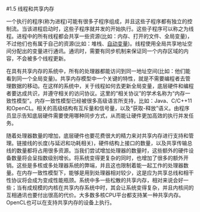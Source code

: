 #1.5 线程和共享内存

一个执行的程序(称为进程)可能有很多子程序组成，并且这些子程序都有独立的控制流。当该进程启动时，这些子程序就并发的开始执行。这些子程序可以称之为线程。进程中的所有线程都会共享一些资源(比如：内存、打开的文件、全局变量)，不过他们也有属于自己的资源(比如：堆栈、[自动变量](https://zh.wikipedia.org/zh-cn/%E8%87%AA%E5%8A%A8%E5%8F%98%E9%87%8F))。线程使用全局共享地址空间分配出的变量进行通讯。通讯时，需要有同步机制来保证同一个内存区域的内容，不会被多个线程更新。

在具有共享内存的系统中，所有的处理器都能访问到同一地址空间(比如：他们能看到同一个全局变量)。共享内存模型中一个关键的特性，就是不需要编程者去管理数据的移动。在这样的系统中，关于线程如何去更新全局变量，底层硬件和编程者要达成共识，并遵守相关的访问协议。这里的“相关协议”的学术名称为“内存一致性模型”。内存一致性模型已经被很多高级语言所支持，比如：Java、C/C++11和OpenCL。相关的高级结构有互斥量和信号量，以及“获取-释放”语义。由程序员显示告知底层硬件需要使用哪种同步方式，从而能让硬件更加高效的执行并发任务。

随着处理器数量的增加，底层硬件也要花费很大的精力来对共享内存进行支持和管理。链接线的长度(与延迟和功耗相关)，硬件结构上接口的数量，以及共享传输总线的数量都将占用很多资源。当我们尝试增加处理器的数量时，这些额外的硬件设备数量将会呈指数级别增长。将系统变得更复杂的同时，也增加了很多的额外开销。这些是多核或多处理器系统的弊端，并且这也限制着能一起工作的处理器数量。在内存一致性模型下，能够是用到处理器相对较少，这是应为共享总线和相干性协议将会成为变成性能瓶颈。系统中多一些松散的共享内存，相对来说会好一些；当有成规模的内核在共享内存系统中时，其会让系统变得复杂，并且内核间的互相通讯也要付出很高的代价。大多数多核CPU平台都支持某一种共享内存。OpenCL也可以在支持共享内存的设备上执行。